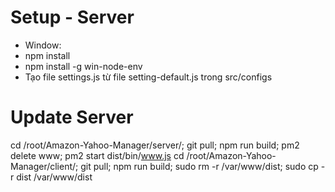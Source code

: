 # Setup - Server
- Window:
- npm install
- npm install -g win-node-env
- Tạo file settings.js từ file setting-default.js trong src/configs

# Update Server
cd /root/Amazon-Yahoo-Manager/server/; git pull; npm run build; pm2 delete www; pm2 start dist/bin/www.js
cd /root/Amazon-Yahoo-Manager/client/; git pull; npm run build; sudo rm -r /var/www/dist; sudo cp -r dist /var/www/dist
